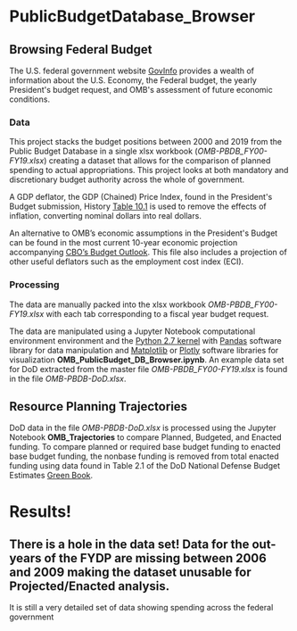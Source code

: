 # PublicBudgetDatabase_Browser
## Browsing Federal Budget 
The U.S. federal government website [GovInfo](https://www.govinfo.gov/app/collection/budget/) provides a wealth of information about the U.S. Economy, the Federal budget, the yearly President's budget request, and OMB's assessment of future economic conditions.
### Data
This project stacks the budget positions between 2000 and 2019 from the Public Budget Database in a single xlsx workbook (*OMB-PBDB_FY00-FY19.xlsx*) creating a dataset that allows for the comparison of planned spending to actual appropriations.  This project looks at both mandatory and discretionary budget authority across the whole of government.

A GDP deflator, the GDP (Chained) Price Index, found in the President's Budget submission, History [Table 10.1](https://www.govinfo.gov/app/details/BUDGET-2019-TAB/BUDGET-2019-TAB-11-1
) is used to remove the effects of inflation, converting nominal dollars into real dollars.

An alternative to OMB’s economic assumptions in the President's Budget can be found in the most current 10-year economic projection accompanying [CBO’s Budget Outlook](https://www.cbo.gov/about/products/budget-economic-data#4).  This file also includes a projection of other useful deflators such as the employment cost index (ECI).  


### Processing
The data are manually packed into the xlsx workbook *OMB-PBDB_FY00-FY19.xlsx* with each tab corresponding to a fiscal year budget request.  

The data are manipulated using a Jupyter Notebook computational environment environment and the [Python 2.7 kernel](https://www.python.org/download/releases/2.7/) with [Pandas](https://pandas.pydata.org/) software library for data manipulation and [Matplotlib](https://matplotlib.org/) or [Plotly](https://plot.ly/) software libraries for visualization **OMB_PublicBudget_DB_Browser.ipynb**.  An example data set for DoD extracted from the master file *OMB-PBDB_FY00-FY19.xlsx* is found in the file *OMB-PBDB-DoD.xlsx*.

## Resource Planning Trajectories
DoD data in the file *OMB-PBDB-DoD.xlsx* is processed using the Jupyter Notebook **OMB_Trajectories** to compare Planned, Budgeted, and Enacted funding.  To compare planned or required base budget funding to enacted base budget funding, the nonbase funding is removed from total enacted funding using data found in Table 2.1 of the DoD National Defense Budget Estimates [Green Book](https://comptroller.defense.gov/Budget-Materials/).

# Results!
## There is a hole in the data set!  Data for the out-years of the FYDP are missing between 2006 and 2009 making the dataset unusable for Projected/Enacted analysis.
It is still a very detailed set of data showing spending across the federal government 
